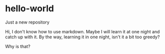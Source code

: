 # hello-world
Just a new repository

Hi, I don't know how to use markdown. Maybe I will learn it at one night and catch up with it.
By the way, learning it in one night, isn't it a bit too greedy?

Why is that?
